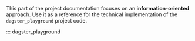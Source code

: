 This part of the project documentation focuses on
an **information-oriented** approach. Use it as a
reference for the technical implementation of the
`dagster_playground` project code.

::: dagster_playground
